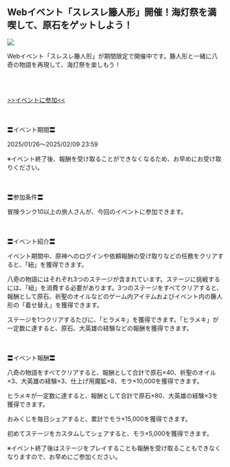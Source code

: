 ## Webイベント「スレスレ籐人形」開催！海灯祭を満喫して、原石をゲットしよう！
<img src="https://sdk.hoyoverse.com/upload/ann/2025/01/20/cd6b175dd22a812cd125221010905b3c_4995188130643555373.jpg">
<p style="white-space: pre-wrap;">Webイベント「スレスレ籐人形」が期間限定で開催中です。籐人形と一緒に八奇の物語を再現して、海灯祭を楽しもう！</p><p style="white-space: pre-wrap;">

[>>イベントに参加<<](https://act.hoyoverse.com/ys/event/e20250126lantern-a862tu/index.html?game_biz=hk4e_global&sign_type=2&auth_appid=e20250126lantern&authkey_ver=1&utm_source=ingame&utm_medium=notice)
</p><p style="white-space: pre-wrap; min-height: 1.5em;"></p><p style="white-space: pre-wrap;">〓イベント期間〓</p><p style="white-space: pre-wrap;">2025/01/26～<t class="t_gl" contenteditable="false">2025/02/09 23:59</t></p><p style="white-space: pre-wrap;">※イベント終了後、報酬を受け取ることができなくなるため、お早めにお受け取りください。</p><p style="white-space: pre-wrap; min-height: 1.5em;"></p><p style="white-space: pre-wrap;">〓参加条件〓</p><p style="white-space: pre-wrap;">冒険ランク10以上の旅人さんが、今回のイベントに参加できます。</p><p style="white-space: pre-wrap; min-height: 1.5em;"></p><p style="white-space: pre-wrap;">〓イベント紹介〓</p><p style="white-space: pre-wrap;">イベント期間中、原神へのログインや依頼報酬の受け取りなどの任務をクリアすると、「紐」を獲得できます。</p><p style="white-space: pre-wrap;">八奇の物語にはそれぞれ3つのステージが含まれています。ステージに挑戦するには、「紐」を消費する必要があります。3つのステージをすべてクリアすると、報酬として原石、祈聖のオイルなどのゲーム内アイテムおよびイベント内の籐人形の「着せ替え」を獲得できます。</p><p style="white-space: pre-wrap;">ステージを1つクリアするたびに、「ヒラメキ」を獲得できます。「ヒラメキ」が一定数に達すると、原石、大英雄の経験などの報酬を獲得できます。</p><p style="white-space: pre-wrap; min-height: 1.5em;"></p><p style="white-space: pre-wrap;">〓イベント報酬〓</p><p style="white-space: pre-wrap;">八奇の物語をすべてクリアすると、報酬として合計で原石×40、祈聖のオイル×3、大英雄の経験×3、仕上げ用魔鉱×8、モラ×10,000を獲得できます。</p><p style="white-space: pre-wrap;">ヒラメキが一定数に達すると、報酬として合計で原石×80、大英雄の経験×3を獲得できます。</p><p style="white-space: pre-wrap;">おみくじを毎日シェアすると、累計でモラ×15,000を獲得できます。</p><p style="white-space: pre-wrap;">初めてステージをカスタムしてシェアすると、モラ×5,000を獲得できます。</p><p style="white-space: pre-wrap;">※イベント終了後はステージをプレイすることも報酬を受け取ることもできなくなりますので、お早めにご参加ください。</p><p style="white-space: pre-wrap; min-height: 1.5em;"></p><p style="white-space: pre-wrap; min-height: 1.5em;"></p>
